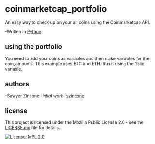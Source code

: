 # coinmarketcap_portfolio
An easy way to check up on your alt coins using the Coinmarketcap API.

-Written in [Python](https://www.python.org/)

## using the portfolio
You need to add your coins as variables and then make variables for the coin_amounts. This example uses BTC and ETH. Run it using the 'folio' variable.

## authors
-Sawyer Zincone -_intial work_- [szincone](https://github.com/szincone)

## license
This project is licensed under the Mozilla Public License 2.0 - see the [LICENSE.md](https://github.com/szincone/coinmarketcap_portfolio/blob/717b89f91acac9647acc4e4605c491448cd961ee/LICENSE.md) file for details.

[![License: MPL 2.0](https://img.shields.io/badge/License-MPL%202.0-brightgreen.svg)](https://opensource.org/licenses/MPL-2.0)
